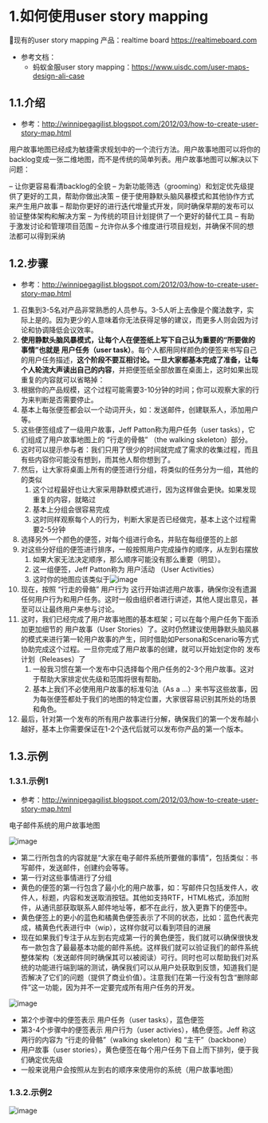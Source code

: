 # 1.如何使用user story mapping

现有的user story mapping 产品：realtime board <https://realtimeboard.com>

* 参考文档：
  * 蚂蚁金服user story mapping：<https://www.uisdc.com/user-maps-design-ali-case>

## 1.1.介绍

* 参考：<http://winnipegagilist.blogspot.com/2012/03/how-to-create-user-story-map.html>

用户故事地图已经成为敏捷需求规划中的一个流行方法。用户故事地图可以将你的backlog变成一张二维地图，而不是传统的简单列表。用户故事地图可以解决以下问题：

– 让你更容易看清backlog的全貌
– 为新功能筛选（grooming）和划定优先级提供了更好的工具，帮助你做出决策
– 便于使用静默头脑风暴模式和其他协作方式来产生用户故事
– 帮助你更好的进行迭代增量式开发，同时确保早期的发布可以验证整体架构和解决方案
– 为传统的项目计划提供了一个更好的替代工具
– 有助于激发讨论和管理项目范围
– 允许你从多个维度进行项目规划，并确保不同的想法都可以得到采纳

## 1.2.步骤

* 参考：<http://winnipegagilist.blogspot.com/2012/03/how-to-create-user-story-map.html>

1. 召集到3-5名对产品非常熟悉的人员参与。3-5人听上去像是个魔法数字，实际上是的。因为更少的人意味着你无法获得足够的建议，而更多人则会因为讨论和协调降低会议效率。
2. **使用静默头脑风暴模式，让每个人在便签纸上写下自己认为重要的“所要做的事情”也就是 用户任务（user task）**。每个人都用同样颜色的便签来书写自己的用户任务描述，**这个阶段不要互相讨论。一旦大家都基本完成了准备，让每个人轮流大声读出自己的内容**，并把便签纸全部放置在桌面上，这时如果出现重复的内容就可以省略掉：
  1. 根据你的产品规模，这个过程可能需要3-10分钟的时间；你可以观察大家的行为来判断是否需要停止。
  2. 基本上每张便签都会以一个动词开头，如：发送邮件，创建联系人，添加用户等。
  3. 这些便签组成了一级用户故事，Jeff Patton称为用户任务（user tasks），它们组成了用户故事地图上的 “行走的骨骼” （the walking skeleton）部分。
  4. 这时可以提示参与者：我们只用了很少的时间就完成了需求的收集过程，而且有些内容你可能没有想到，而其他人帮你想到了。
3. 然后，让大家将桌面上所有的便签进行分组，将类似的任务分为一组，其他的的类似
   1. 这个过程最好也让大家采用静默模式进行，因为这样做会更快。如果发现重复的内容，就略过
   2. 基本上分组会很容易完成
   3. 这时同样观察每个人的行为，判断大家是否已经做完，基本上这个过程需要2-5分钟
4. 选择另外一个颜色的便签，对每个组进行命名，并贴在每组便签的上部
5. 对这些分好组的便签进行排序，一般按照用户完成操作的顺序，从左到右摆放
   1. 如果大家无法决定顺序，那么顺序可能没有那么重要（明显）。
   2. 这一组便签，Jeff Patton称为 用户活动 （User Activities）
   3. 这时你的地图应该类似于![image](http://clsaa-big-data-notes-1252032169.cossh.myqcloud.com/2018-12-20-113614.png)
6. 现在，按照 “行走的骨骼” 用户行为 这行开始讲述用户故事，确保你没有遗漏任何用户行为和用户任务。这时一般由组织者进行讲述，其他人提出意见，甚至可以让最终用户来参与讨论。
7. 这时，我们已经完成了用户故事地图的基本框架；可以在每个用户任务下面添加更加细节的 用户故事（User Stories）了。这时仍然建议使用静默头脑风暴的模式来进行第一轮用户故事的产生，同时借助如Persona和Scenario等方式协助完成这个过程。一旦你完成了用户故事的创建，就可以开始划定你的 发布计划（Releases）了
   1. 一般我习惯在第一个发布中只选择每个用户任务的2-3个用户故事。这对于帮助大家排定优先级和范围将很有帮助。
   2. 基本上我们不必使用用户故事的标准句法（As a …）来书写这些故事，因为每张便签都处于我们的地图的特定位置，大家很容易识别其所处的场景和角色。
8. 最后，针对第一个发布的所有用户故事进行分解，确保我们的第一个发布越小越好，基本上你需要保证在1-2个迭代后就可以发布你产品的第一个版本。

## 1.3.示例

### 1.3.1.示例1

* 参考：<http://winnipegagilist.blogspot.com/2012/03/how-to-create-user-story-map.html>

电子邮件系统的用户故事地图

![image](http://clsaa-big-data-notes-1252032169.cossh.myqcloud.com/2018-12-20-114306.png)

- 第二行所包含的内容就是“大家在电子邮件系统所要做的事情”，包括类似：书写邮件，发送邮件，创建约会等等。
- 第一行对这些事情进行了分组
- 黄色的便签的第一行包含了最小化的用户故事，如：写邮件只包括发件人，收件人，标题，内容和发送取消按钮。其他如支持RTF，HTML格式，添加附件，从通讯部获取联系人邮件地址等，都不在此行，放入更靠下的便签中。
- 黄色便签上的更小的蓝色和橘黄色便签表示了不同的状态，比如：蓝色代表完成，橘黄色代表进行中（wip），这样你就可以看到项目的进展
- 现在如果我们专注于从左到右完成第一行的黄色便签，我们就可以确保很快发布一款包含了最最基本功能的邮件系统。这样我们就可以验证我们的邮件系统整体架构（发送邮件同时确保其可以被阅读）可行。同时也可以帮助我们对系统的功能进行端到端的测试，确保我们可以从用户处获取到反馈，知道我们是否解决了它们的问题（提供了商业价值）。注意我们在第一行没有包含“删除邮件”这一功能，因为并不一定要完成所有用户任务的开发。

![image](http://clsaa-big-data-notes-1252032169.cossh.myqcloud.com/2018-12-20-115543.png)

- 第2个步骤中的便签表示 用户任务（user tasks），蓝色便签
- 第3-4个步骤中的便签表示 用户行为（user activies），橘色便签。Jeff 称这两行的内容为 “行走的骨骼”（walking skeleton）和 “主干”（backbone）
- 用户故事（user stories），黄色便签在每个用户任务下自上而下排列，便于我们确定优先级
- 一般来说用户会按照从左到右的顺序来使用你的系统（用户故事地图）

### 1.3.2.示例2

![image](http://clsaa-big-data-notes-1252032169.cossh.myqcloud.com/2018-12-20-115838.png)